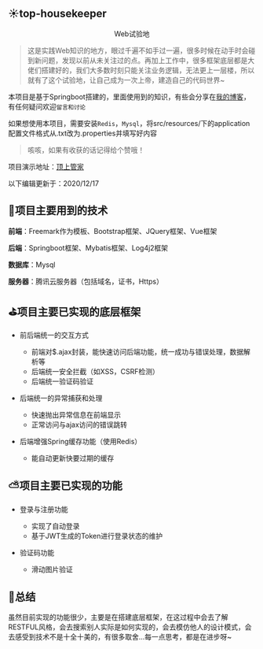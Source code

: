 ## :sunny:top-housekeeper

<p align='center'>Web试验地</p>

>这是实践Web知识的地方，眼过千遍不如手过一遍，很多时候在动手时会碰到新问题，发现以前从未关注过的点。再加上工作中，很多框架底层都是大佬们搭建好的，我们大多数时刻只能关注业务逻辑，无法更上一层楼，所以就有了这个试验地，让自己成为一次上帝，建造自己的代码世界~

本项目是基于Springboot搭建的，里面使用到的知识，有些会分享在<a href='https://www.cnblogs.com/top-housekeeper/'>我的博客</a>，有任何疑问欢迎`留言和讨论`

如果想使用本项目，需要安装`Redis`，`Mysql`，将src/resources/下的application配置文件格式从.txt改为.properties并填写好内容

>咳咳，如果有收获的话记得给个赞哦！

项目演示地址：<a href='https://www.top-housekeeper.xyz/welcome' target = '_blank'>顶上管家</a>

以下编辑更新于：2020/12/17

## :loudspeaker:项目主要用到的技术

**前端**：Freemark作为模板、Bootstrap框架、JQuery框架、Vue框架

**后端**：Springboot框架、Mybatis框架、Log4j2框架

**数据库**：Mysql

**服务器**：腾讯云服务器（包括域名，证书，Https）

## :golf:项目主要已实现的底层框架

* 前后端统一的交互方式
    * 前端对$.ajax封装，能快速访问后端功能，统一成功与错误处理，数据解析等
    * 后端统一安全拦截（如XSS，CSRF检测） 
    * 后端统一验证码验证

* 后端统一的异常捕获和处理
    * 快速抛出异常信息在前端显示
    * 正常访问与ajax访问的错误跳转

* 后端增强Spring缓存功能（使用Redis）
    * 能自动更新快要过期的缓存
    
## :partly_sunny:项目主要已实现的功能

* 登录与注册功能
    * 实现了自动登录
    * 基于JWT生成的Token进行登录状态的维护
    
* 验证码功能
    * 滑动图片验证
  
## :rainbow:总结

虽然目前实现的功能很少，主要是在搭建底层框架，在这过程中会去了解RESTFUL风格，会去搜索别人实际是如何实现的，会去模仿他人的设计模式，会去感受到技术不是十全十美的，有很多取舍...每一点思考，都是在进步呀~
